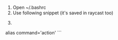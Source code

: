 1. Open ~/.bashrc
2. Use following snippet (it's saved in raycast too)
3. ```bash
alias command='action'
	   ```
